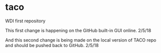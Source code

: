 # taco
WDI first repository

This first change is happening on the GitHub built-in GUI online. 2/5/18

And this second change is being made on the local version of TACO repo and should be pushed back to GitHub. 2/5/18
